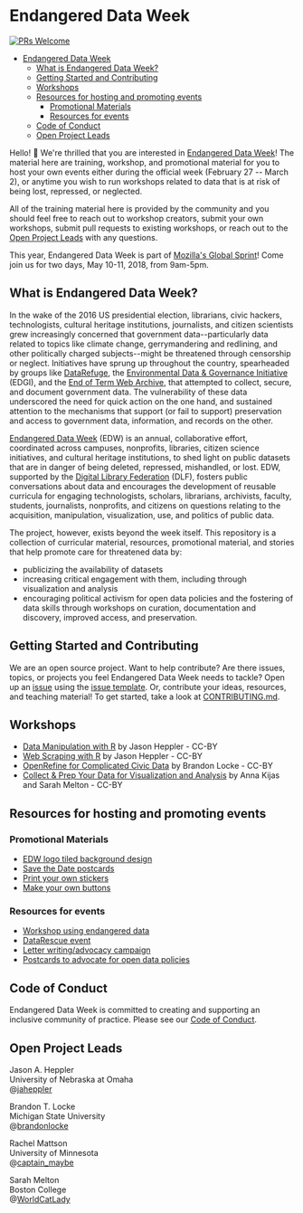 # Endangered Data Week

[![PRs Welcome](https://img.shields.io/badge/PRs-welcome-brightgreen.svg?style=flat-square)](http://makeapullrequest.com)

<!-- START doctoc generated TOC please keep comment here to allow auto update -->
<!-- DON'T EDIT THIS SECTION, INSTEAD RE-RUN doctoc TO UPDATE -->
- [Endangered Data Week](#endangered-data-week)
  - [What is Endangered Data Week?](#what-is-endangered-data-week)
  - [Getting Started and Contributing](#getting-started-and-contributing)
  - [Workshops](#workshops)
  - [Resources for hosting and promoting events](#resources-for-hosting-and-promoting-events)
    - [Promotional Materials](#promotional-materials)
    - [Resources for events](#resources-for-events)
  - [Code of Conduct](#code-of-conduct)
  - [Open Project Leads](#open-project-leads)

<!-- END doctoc generated TOC please keep comment here to allow auto update -->

Hello! 👋 We're thrilled that you are interested in [Endangered Data Week](http://endangereddataweek.org)! The material here are training, workshop, and promotional material for you to host your own events either during the official week (February 27 -- March 2), or anytime you wish to run workshops related to data that is at risk of being lost, repressed, or neglected. 

All of the training material here is provided by the community and you should feel free to reach out to workshop creators, submit your own workshops, submit pull requests to existing workshops, or reach out to the [Open Project Leads](#open-project-leads) with any questions. 

This year, Endangered Data Week is part of [Mozilla's Global Sprint](https://mozilla.github.io/global-sprint/)! Come join us for two days, May 10-11, 2018, from 9am-5pm.

## What is Endangered Data Week?

In the wake of the 2016 US presidential election, librarians, civic hackers, technologists, cultural heritage institutions, journalists, and citizen scientists grew increasingly concerned that government data--particularly data related to topics like climate change, gerrymandering and redlining, and other politically charged subjects--might be threatened through censorship or neglect. Initiatives have sprung up throughout the country, spearheaded by groups like [DataRefuge](https://www.datarefuge.org/), the [Environmental Data & Governance Initiative](https://envirodatagov.org/) (EDGI), and the [End of Term Web Archive](http://eotarchive.cdlib.org/), that attempted to collect, secure, and document government data. The vulnerability of these data underscored the need for quick action on the one hand, and sustained attention to the mechanisms that support (or fail to support) preservation and access to government data, information, and records on the other.

[Endangered Data Week](http://endangereddataweek.org) (EDW) is an annual, collaborative effort, coordinated across campuses, nonprofits, libraries, citizen science initiatives, and cultural heritage institutions, to shed light on public datasets that are in danger of being deleted, repressed, mishandled, or lost. EDW, supported by the [Digital Library Federation](https://www.diglib.org/) (DLF), fosters public conversations about data and encourages the development of reusable curricula for engaging technologists, scholars, librarians, archivists, faculty, students, journalists, nonprofits, and citizens on questions relating to the acquisition, manipulation, visualization, use, and politics of public data. 

The project, however, exists beyond the week itself. This repository is a collection of curricular material, resources, promotional material, and stories that help promote care for threatened data by: 

*   publicizing the availability of datasets
*   increasing critical engagement with them, including through visualization and analysis
*   encouraging political activism for open data policies and the fostering of data skills through workshops on curation, documentation and discovery, improved access, and preservation.

## Getting Started and Contributing

We are an open source project. Want to help contribute? Are there issues, topics, or projects you feel Endangered Data Week needs to tackle? Open up an [issue](https://github.com/endangereddataweek/resources/issues) using the [issue template](https://github.com/endangereddataweek/resources/blob/master/ISSUE_TEMPLATE.md). Or, contribute your ideas, resources, and teaching material! To get started, take a look at [CONTRIBUTING.md](https://github.com/endangereddataweek/resources/blob/master/CONTRIBUTING.md).

## Workshops

* [Data Manipulation with R](https://github.com/endangereddataweek/resources/tree/master/data-manipulation-r) by Jason Heppler - CC-BY
* [Web Scraping with R](https://github.com/endangereddataweek/resources/tree/master/web-scraping-r) by Jason Heppler - CC-BY
* [OpenRefine for Complicated Civic Data](https://github.com/endangereddataweek/resources/tree/master/openrefine-for-complicated-civic-data) by Brandon Locke - CC-BY
* [Collect & Prep Your Data for Visualization and Analysis](https://github.com/endangereddataweek/resources/tree/master/data-prep) by Anna Kijas and Sarah Melton - CC-BY

## Resources for hosting and promoting events

### Promotional Materials

- [EDW logo tiled background design](https://github.com/endangereddataweek/resources/tree/master/media/designelements)
- [Save the Date postcards](https://github.com/endangereddataweek/resources/tree/master/media/savethedate2018-postcards)
- [Print your own stickers](https://github.com/endangereddataweek/resources/tree/master/media/logo-stickers)
- [Make your own buttons](https://github.com/endangereddataweek/resources/blob/master/media/Endangered%20Data%20week%201.5%20in%20buttons%20012418.pdf)

### Resources for events

- [Workshop using endangered data](https://github.com/endangereddataweek/resources/blob/master/endangereddataworkshop.md)
- [DataRescue event](http://www.ppehlab.org/datarescue)
- [Letter writing/advocacy campaign](https://github.com/endangereddataweek/resources/blob/master/advocacy.md)
- [Postcards to advocate for open data policies](https://github.com/endangereddataweek/resources/tree/master/media/postcards)

## Code of Conduct

Endangered Data Week is committed to creating and supporting an inclusive community of practice. Please see our [Code of Conduct](https://github.com/endangereddataweek/resources/blob/master/CODE_OF_CONDUCT.md).

## Open Project Leads

Jason A. Heppler  
University of Nebraska at Omaha  
@[jaheppler](http://twitter.com/jaheppler)

Brandon T. Locke  
Michigan State University  
@[brandonlocke](http://twitter.com/brandontlocke)

Rachel Mattson  
University of Minnesota  
@[captain_maybe](http://twitter.com/captain_maybe)

Sarah Melton  
Boston College  
@[WorldCatLady](http://twitter.com/worldcatlady)
